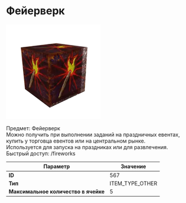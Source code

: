 # Фейерверк

![Item Image](../img/567.webp?raw=true)

Предмет: Фейерверк<br>Можно получить при выполнении заданий на праздничных евентах,<br>купить у торговца евентов или на центральном рынке.<br>Используется для запуска на праздниках или для развлечения.<br>Быстрый доступ: /fireworks


| Параметр | Значение |
|----------|----------|
| **ID** | 567 |
| **Тип** | ITEM_TYPE_OTHER |
| **Максимальное количество в ячейке** | 5 |

